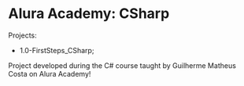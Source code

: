 # Alura Academy: CSharp
Projects:
* 1.0-FirstSteps_CSharp;

Project developed during the C# course taught by Guilherme Matheus Costa on Alura Academy!
